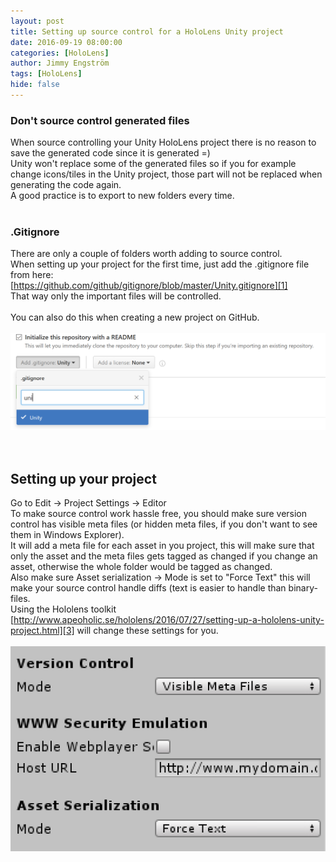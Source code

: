 ```yaml
---
layout: post
title: Setting up source control for a HoloLens Unity project
date: 2016-09-19 08:00:00
categories: [HoloLens]
author: Jimmy Engström
tags: [HoloLens]
hide: false
---
```



### Don&#39;t source control generated files

When source controlling your Unity HoloLens project there is no reason to save the generated code since it is generated =)   
Unity won&#39;t replace some of the generated files so if you for example change icons/tiles in the Unity project, those part will not be replaced when generating the code again.   
A good practice is to export to new folders every time.   
&nbsp;   

### .Gitignore

There are only a couple of folders worth adding to source control.   
When setting up your project for the first time, just add the .gitignore file from here:   
[https://github.com/github/gitignore/blob/master/Unity.gitignore][1]   
That way only the important files will be controlled.   
&nbsp;   
You can also do this when creating a new project on GitHub.   
&nbsp;   
[![clip_image001.png][2]][2]   
&nbsp;   
&nbsp;   

## Setting up your project    
Go to Edit -&gt; Project Settings -&gt; Editor    
To make source control work hassle free, you should make sure version control has visible meta files (or hidden meta files, if you don&#39;t want to see them in Windows Explorer).   
It will add a meta file for each asset in you project, this will make sure that only the asset and the meta files gets tagged as changed if you change an asset, otherwise the whole folder would be tagged as changed.    
Also make sure Asset serialization -&gt; Mode is set to &quot;Force Text&quot; this will make your source control handle diffs (text is easier to handle than binary-files.   
Using the Hololens toolkit [http://www.apeoholic.se/hololens/2016/07/27/setting-up-a-hololens-unity-project.html][3] will change these settings for you.   
&nbsp;   
[![clip_image002.png][4]][4]   


[1]: https://github.com/github/gitignore/blob/master/Unity.gitignore
[2]: ./PostImages/2016/09/yzuxsdvl.lse.png "clip_image001.png"
[3]: http://www.apeoholic.se/hololens/2016/07/27/setting-up-a-hololens-unity-project.html
[4]: ./PostImages/2016/09/zpbh3byk.jhh.png "clip_image002.png"
[5]: https://developer.microsoft.com/sv-se/windows/holographic/best_practices_for_working_with_unity_and_visual_studio